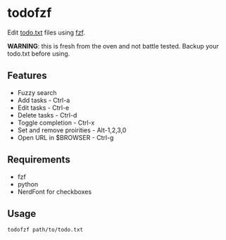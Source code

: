 # todofzf

Edit [todo.txt](http://todotxt.org/) files using [fzf](https://github.com/junegunn/fzf).

**WARNING**: this is fresh from the oven and not battle tested. Backup your todo.txt before using.

## Features

- Fuzzy search
- Add tasks - Ctrl-a
- Edit tasks - Ctrl-e
- Delete tasks - Ctrl-d
- Toggle completion - Ctrl-x
- Set and remove proirities - Alt-1,2,3,0
- Open URL in $BROWSER - Ctrl-g

## Requirements

- fzf
- python
- NerdFont for checkboxes

## Usage

`todofzf path/to/todo.txt`

